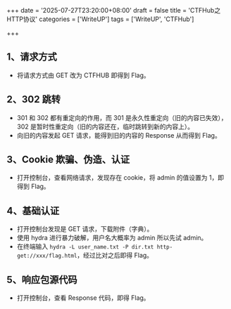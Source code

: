 +++
date = '2025-07-27T23:20:00+08:00'
draft = false
title = 'CTFHub之HTTP协议'
categories = ['WriteUP']
tags = ['WriteUP', 'CTFHub']

+++

## 1、请求方式
- 将请求方式由 GET 改为 CTFHUB 即得到 Flag。



<!--more-->



## 2、302 跳转
- 301 和 302 都有重定向的作用，而 301 是永久性重定向（旧的内容已失效），302 是暂时性重定向（旧的内容还在，临时跳转到新的内容上）。
- 向旧的内容发起 GET 请求，能得到旧的内容的 Response 从而得到 Flag。

## 3、Cookie 欺骗、伪造、认证
- 打开控制台，查看网络请求，发现存在 cookie，将 admin 的值设置为 1，即得到 Flag。

## 4、基础认证
- 打开控制台发现是 GET 请求，下载附件（字典）。
- 使用 hydra 进行暴力破解，用户名大概率为 admin 所以先试 admin。
- 在终端输入 `hydra -L user_name.txt -P dir.txt http-get://xxx/flag.html`，经过比对之后即得 Flag。

## 5、响应包源代码
- 打开控制台，查看 Response 代码，即得 Flag。